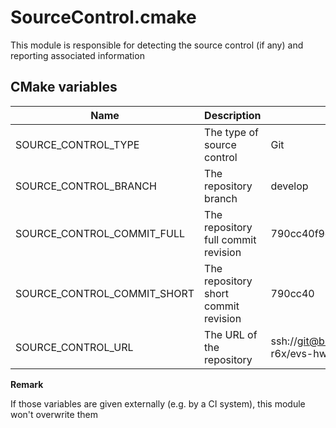 # SourceControl.cmake

This module is responsible for detecting the source control (if any) and reporting associated information

## CMake variables

| Name                        | Description                          | Example
| --------------------------- | -------------                        | ----------- 
| SOURCE_CONTROL_TYPE         | The type of source control           | Git
| SOURCE_CONTROL_BRANCH       | The repository branch                | develop
| SOURCE_CONTROL_COMMIT_FULL  | The repository full commit revision  | 790cc40f9c92c13e79a9d1fc43addce5fc175ec4
| SOURCE_CONTROL_COMMIT_SHORT | The repository short commit revision | 790cc40
| SOURCE_CONTROL_URL          | The URL of the repository            | ssh://git@bitbucket.evs.tv:7999/evs-hw-r6x/evs-hwfw-r6x.git

**Remark**

If those variables are given externally (e.g. by a CI system), this module won't overwrite them